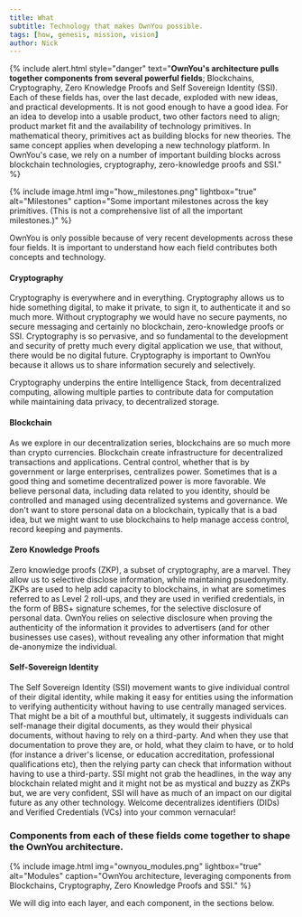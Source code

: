 ```yaml
---
title: What
subtitle: Technology that makes OwnYou possible.
tags: [how, genesis, mission, vision]
author: Nick
---
```


{% include alert.html style="danger" text="<strong>OwnYou's architecture pulls together components from several powerful fields</strong>; Blockchains, Cryptography, Zero Knowledge Proofs and Self Sovereign Identity (SSI). Each of these fields has, over the last decade, exploded with new ideas, and practical developments. It is not good enough to have a good idea. For an idea to develop into a usable product, two other factors need to align; product market fit and the availability of technology primitives. In mathematical theory, primitives act as building blocks for new theories. The same concept applies when developing a new technology platform. In OwnYou's case, we rely on a number of important building blocks across blockchain technologies, cryptography, zero-knowledge proofs and SSI." %}

{% include image.html img="how_milestones.png" lightbox="true" alt="Milestones" caption="Some important milestones across the key primitives. (This is not a comprehensive list of all the important milestones.)" %}

OwnYou is only possible because of very recent developments across these four fields. It is important to understand how each field contributes both concepts and technology.

#### Cryptography

Cryptography is everywhere and in everything. Cryptography allows us to hide something digital, to make it private, to sign it, to authenticate it and so much more. Without cryptography we would have no secure payments, no secure messaging and certainly no blockchain, zero-knowledge proofs or SSI. Cryptography is so pervasive, and so fundamental to the development and security of pretty much every digital application we use, that without, there would be no digital future.
Cryptography is important to OwnYou because it allows us to share information securely and selectively.

Cryptography underpins the entire Intelligence Stack, from decentralized computing, allowing multiple parties to contribute data for computation while maintaining data privacy, to decentralized storage.

#### Blockchain

As we explore in our decentralization series, blockchains are so much more than crypto currencies. Blockchain create infrastructure for decentralized transactions and applications. Central control, whether that is by government or large enterprises, centralizes power. Sometimes that is a good thing and sometime decentralized power is more favorable. We believe personal data, including data related to you identity, should be controlled and managed using decentralized systems and governance. We don't want to store personal data on a blockchain, typically that is a bad idea, but we might want to use blockchains to help manage access control, record keeping and payments.

#### Zero Knowledge Proofs

Zero knowledge proofs (ZKP), a subset of cryptography, are a marvel. They allow us to selective disclose information, while maintaining psuedonymity. ZKPs are used to help add capacity to blockchains, in what are sometimes referred to as Level 2 roll-ups, and they are used in verified credentials, in the form of BBS+ signature schemes, for the selective disclosure of personal data. OwnYou relies on selective disclosure when proving the authenticity of the information it provides to advertisers (and for other businesses use cases), without revealing any other information that might de-anonymize the individual.

#### Self-Sovereign Identity

The Self Sovereign Identity (SSI) movement wants to give individual control of their digital identity, while making it easy for entities using the information to verifying authenticity without having to use centrally managed services. That might be a bit of a mouthful but, ultimately, it suggests individuals can self-manage their digital documents, as they would their physical documents, without having to rely on a third-party. And when they use that documentation to prove they are, or hold, what they claim to have, or to hold (for instance a driver's license, or education accreditation, professional qualifications etc), then the relying party can check that information without having to use a third-party. SSI might not grab the headlines, in the way any blockchain related might and it might not be as mystical and buzzy as ZKPs but, we are very confident, SSI will have as much of an impact on our digital future as any other technology. Welcome decentralizes identifiers (DIDs) and Verified Credentials (VCs) into your common vernacular!

### Components from each of these fields come together to shape the OwnYou architecture.

{% include image.html img="ownyou_modules.png" lightbox="true" alt="Modules" caption="OwnYou architecture, leveraging components from Blockchains, Cryptography, Zero Knowledge Proofs and SSI." %}

We will dig into each layer, and each component, in the sections below.
